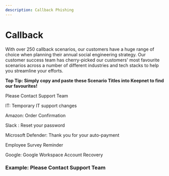 ```yaml
---
description: Callback Phishing
---
```


# Callback

With over 250 callback scenarios, our customers have a huge range of choice when planning their annual social engineering strategy. Our customer success team has cherry-picked our customers' most favourite scenarios across a number of different industries and tech stacks to help you streamline your efforts.&#x20;

**Top Tip: Simply copy and paste these Scenario Titles into Keepnet to find our favourites!**&#x20;

Please Contact Support Team

IT: Temporary IT support changes

Amazon: Order Confirmation

Slack : Reset your password

Microsoft Defender: Thank you for your auto-payment

Employee Survey Reminder

Google: Google Workspace Account Recovery

### Example: Please Contact Support Team

<div align="left"><figure><img src="../../../../.gitbook/assets/Screenshot 2025-09-19 at 11.36.34.png" alt=""><figcaption></figcaption></figure></div>
